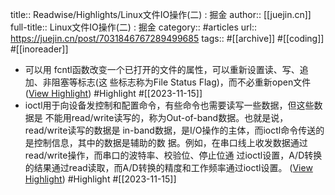 title:: Readwise/Highlights/Linux文件IO操作(二) : 掘金
author:: [[juejin.cn]]
full-title:: Linux文件IO操作(二) : 掘金
category:: #articles
url:: https://juejin.cn/post/7031846767289499685
tags:: #[[archive]] #[[coding]] #[[inoreader]]

- 可以用 fcntl函数改变一个已打开的文件的属性，可以重新设置读、写、追加、非阻塞等标志(这 些标志称为File Status Flag)，而不必重新open文件 ([View Highlight](https://read.readwise.io/read/01hf8ehsb85t2a9aha6vsdpdg8)) #Highlight #[[2023-11-15]]
- ioctl用于向设备发控制和配置命令，有些命令也需要读写一些数据，但这些数据是 不能用read/write读写的，称为Out-of-band数据。也就是说，read/write读写的数据是 in-band数据，是I/O操作的主体，而ioctl命令传送的是控制信息，其中的数据是辅助的数 据。例如，在串口线上收发数据通过read/write操作，而串口的波特率、校验位、停止位通 过ioctl设置，A/D转换的结果通过read读取，而A/D转换的精度和工作频率通过ioctl设置。 ([View Highlight](https://read.readwise.io/read/01hf8ejcnf6qfv4dp4a9eydt4s)) #Highlight #[[2023-11-15]]